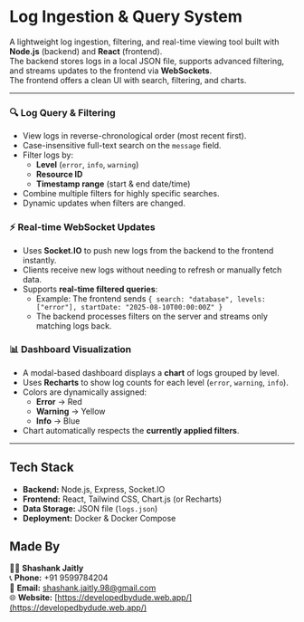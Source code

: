 # Log Ingestion & Query System

A lightweight log ingestion, filtering, and real-time viewing tool built with **Node.js** (backend) and **React** (frontend).  
The backend stores logs in a local JSON file, supports advanced filtering, and streams updates to the frontend via **WebSockets**.  
The frontend offers a clean UI with search, filtering, and charts.

---

### 🔍 Log Query & Filtering
- View logs in reverse-chronological order (most recent first).
- Case-insensitive full-text search on the `message` field.
- Filter logs by:
  - **Level** (`error`, `info`, `warning`)
  - **Resource ID**
  - **Timestamp range** (start & end date/time)
- Combine multiple filters for highly specific searches.
- Dynamic updates when filters are changed.

### ⚡ Real-time WebSocket Updates
- Uses **Socket.IO** to push new logs from the backend to the frontend instantly.
- Clients receive new logs without needing to refresh or manually fetch data.
- Supports **real-time filtered queries**:
  - Example: The frontend sends `{ search: "database", levels: ["error"], startDate: "2025-08-10T00:00:00Z" }`
  - The backend processes filters on the server and streams only matching logs back.

### 📊 Dashboard Visualization
- A modal-based dashboard displays a **chart** of logs grouped by level.
- Uses **Recharts** to show log counts for each level (`error`, `warning`, `info`).
- Colors are dynamically assigned:
  - **Error** → Red
  - **Warning** → Yellow
  - **Info** → Blue
- Chart automatically respects the **currently applied filters**.

---

## Tech Stack
- **Backend:** Node.js, Express, Socket.IO
- **Frontend:** React, Tailwind CSS, Chart.js (or Recharts)
- **Data Storage:** JSON file (`logs.json`)
- **Deployment:** Docker & Docker Compose

## Made By  
👨‍💻 **Shashank Jaitly**  
📞 **Phone:** +91 9599784204  
📧 **Email:** [shashank.jaitly.98@gmail.com](mailto:shashank.jaitly.98@gmail.com)  
🌐 **Website:** [https://developedbydude.web.app/](https://developedbydude.web.app/)

